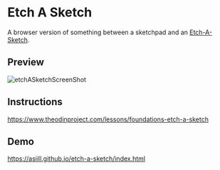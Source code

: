 # Etch A Sketch
A browser version of something between a sketchpad and an [Etch-A-Sketch](https://en.wikipedia.org/wiki/Etch_A_Sketch).

## Preview
![etchASketchScreenShot](https://github.com/asiill/etch-a-sketch/assets/9745019/08ab2f92-265b-443f-81bf-78c5a250930e)


## Instructions
https://www.theodinproject.com/lessons/foundations-etch-a-sketch

## Demo
https://asiill.github.io/etch-a-sketch/index.html
